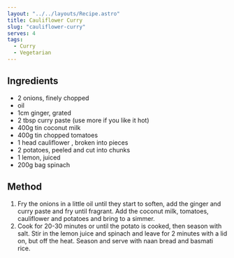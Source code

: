 ```yaml
---
layout: "../../layouts/Recipe.astro"
title: Cauliflower Curry
slug: "cauliflower-curry"
serves: 4
tags:
  - Curry
  - Vegetarian
---
```


## Ingredients

- 2 onions, finely chopped
- oil
- 1cm ginger, grated
- 2 tbsp curry paste (use more if you like it hot)
- 400g tin coconut milk
- 400g tin chopped tomatoes
- 1 head cauliflower , broken into pieces
- 2 potatoes, peeled and cut into chunks
- 1 lemon, juiced
- 200g bag spinach

## Method

1. Fry the onions in a little oil until they start to soften, add the ginger and curry paste and fry until fragrant. Add the coconut milk, tomatoes, cauliflower and potatoes and bring to a simmer.
1. Cook for 20-30 minutes or until the potato is cooked, then season with salt. Stir in the lemon juice and spinach and leave for 2 minutes with a lid on, but off the heat. Season and serve with naan bread and basmati rice.